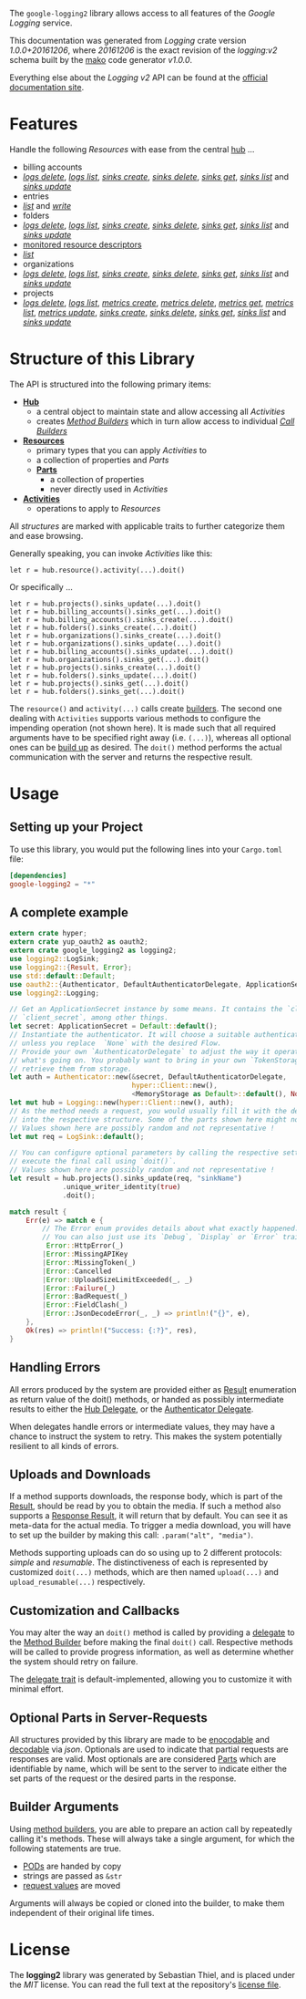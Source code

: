 <!---
DO NOT EDIT !
This file was generated automatically from 'src/mako/api/README.md.mako'
DO NOT EDIT !
-->
The `google-logging2` library allows access to all features of the *Google Logging* service.

This documentation was generated from *Logging* crate version *1.0.0+20161206*, where *20161206* is the exact revision of the *logging:v2* schema built by the [mako](http://www.makotemplates.org/) code generator *v1.0.0*.

Everything else about the *Logging* *v2* API can be found at the
[official documentation site](https://cloud.google.com/logging/docs/).
# Features

Handle the following *Resources* with ease from the central [hub](http://byron.github.io/google-apis-rs/google_logging2/struct.Logging.html) ... 

* billing accounts
 * [*logs delete*](http://byron.github.io/google-apis-rs/google_logging2/struct.BillingAccountLogDeleteCall.html), [*logs list*](http://byron.github.io/google-apis-rs/google_logging2/struct.BillingAccountLogListCall.html), [*sinks create*](http://byron.github.io/google-apis-rs/google_logging2/struct.BillingAccountSinkCreateCall.html), [*sinks delete*](http://byron.github.io/google-apis-rs/google_logging2/struct.BillingAccountSinkDeleteCall.html), [*sinks get*](http://byron.github.io/google-apis-rs/google_logging2/struct.BillingAccountSinkGetCall.html), [*sinks list*](http://byron.github.io/google-apis-rs/google_logging2/struct.BillingAccountSinkListCall.html) and [*sinks update*](http://byron.github.io/google-apis-rs/google_logging2/struct.BillingAccountSinkUpdateCall.html)
* entries
 * [*list*](http://byron.github.io/google-apis-rs/google_logging2/struct.EntryListCall.html) and [*write*](http://byron.github.io/google-apis-rs/google_logging2/struct.EntryWriteCall.html)
* folders
 * [*logs delete*](http://byron.github.io/google-apis-rs/google_logging2/struct.FolderLogDeleteCall.html), [*logs list*](http://byron.github.io/google-apis-rs/google_logging2/struct.FolderLogListCall.html), [*sinks create*](http://byron.github.io/google-apis-rs/google_logging2/struct.FolderSinkCreateCall.html), [*sinks delete*](http://byron.github.io/google-apis-rs/google_logging2/struct.FolderSinkDeleteCall.html), [*sinks get*](http://byron.github.io/google-apis-rs/google_logging2/struct.FolderSinkGetCall.html), [*sinks list*](http://byron.github.io/google-apis-rs/google_logging2/struct.FolderSinkListCall.html) and [*sinks update*](http://byron.github.io/google-apis-rs/google_logging2/struct.FolderSinkUpdateCall.html)
* [monitored resource descriptors](http://byron.github.io/google-apis-rs/google_logging2/struct.MonitoredResourceDescriptor.html)
 * [*list*](http://byron.github.io/google-apis-rs/google_logging2/struct.MonitoredResourceDescriptorListCall.html)
* organizations
 * [*logs delete*](http://byron.github.io/google-apis-rs/google_logging2/struct.OrganizationLogDeleteCall.html), [*logs list*](http://byron.github.io/google-apis-rs/google_logging2/struct.OrganizationLogListCall.html), [*sinks create*](http://byron.github.io/google-apis-rs/google_logging2/struct.OrganizationSinkCreateCall.html), [*sinks delete*](http://byron.github.io/google-apis-rs/google_logging2/struct.OrganizationSinkDeleteCall.html), [*sinks get*](http://byron.github.io/google-apis-rs/google_logging2/struct.OrganizationSinkGetCall.html), [*sinks list*](http://byron.github.io/google-apis-rs/google_logging2/struct.OrganizationSinkListCall.html) and [*sinks update*](http://byron.github.io/google-apis-rs/google_logging2/struct.OrganizationSinkUpdateCall.html)
* projects
 * [*logs delete*](http://byron.github.io/google-apis-rs/google_logging2/struct.ProjectLogDeleteCall.html), [*logs list*](http://byron.github.io/google-apis-rs/google_logging2/struct.ProjectLogListCall.html), [*metrics create*](http://byron.github.io/google-apis-rs/google_logging2/struct.ProjectMetricCreateCall.html), [*metrics delete*](http://byron.github.io/google-apis-rs/google_logging2/struct.ProjectMetricDeleteCall.html), [*metrics get*](http://byron.github.io/google-apis-rs/google_logging2/struct.ProjectMetricGetCall.html), [*metrics list*](http://byron.github.io/google-apis-rs/google_logging2/struct.ProjectMetricListCall.html), [*metrics update*](http://byron.github.io/google-apis-rs/google_logging2/struct.ProjectMetricUpdateCall.html), [*sinks create*](http://byron.github.io/google-apis-rs/google_logging2/struct.ProjectSinkCreateCall.html), [*sinks delete*](http://byron.github.io/google-apis-rs/google_logging2/struct.ProjectSinkDeleteCall.html), [*sinks get*](http://byron.github.io/google-apis-rs/google_logging2/struct.ProjectSinkGetCall.html), [*sinks list*](http://byron.github.io/google-apis-rs/google_logging2/struct.ProjectSinkListCall.html) and [*sinks update*](http://byron.github.io/google-apis-rs/google_logging2/struct.ProjectSinkUpdateCall.html)




# Structure of this Library

The API is structured into the following primary items:

* **[Hub](http://byron.github.io/google-apis-rs/google_logging2/struct.Logging.html)**
    * a central object to maintain state and allow accessing all *Activities*
    * creates [*Method Builders*](http://byron.github.io/google-apis-rs/google_logging2/trait.MethodsBuilder.html) which in turn
      allow access to individual [*Call Builders*](http://byron.github.io/google-apis-rs/google_logging2/trait.CallBuilder.html)
* **[Resources](http://byron.github.io/google-apis-rs/google_logging2/trait.Resource.html)**
    * primary types that you can apply *Activities* to
    * a collection of properties and *Parts*
    * **[Parts](http://byron.github.io/google-apis-rs/google_logging2/trait.Part.html)**
        * a collection of properties
        * never directly used in *Activities*
* **[Activities](http://byron.github.io/google-apis-rs/google_logging2/trait.CallBuilder.html)**
    * operations to apply to *Resources*

All *structures* are marked with applicable traits to further categorize them and ease browsing.

Generally speaking, you can invoke *Activities* like this:

```Rust,ignore
let r = hub.resource().activity(...).doit()
```

Or specifically ...

```ignore
let r = hub.projects().sinks_update(...).doit()
let r = hub.billing_accounts().sinks_get(...).doit()
let r = hub.billing_accounts().sinks_create(...).doit()
let r = hub.folders().sinks_create(...).doit()
let r = hub.organizations().sinks_create(...).doit()
let r = hub.organizations().sinks_update(...).doit()
let r = hub.billing_accounts().sinks_update(...).doit()
let r = hub.organizations().sinks_get(...).doit()
let r = hub.projects().sinks_create(...).doit()
let r = hub.folders().sinks_update(...).doit()
let r = hub.projects().sinks_get(...).doit()
let r = hub.folders().sinks_get(...).doit()
```

The `resource()` and `activity(...)` calls create [builders][builder-pattern]. The second one dealing with `Activities` 
supports various methods to configure the impending operation (not shown here). It is made such that all required arguments have to be 
specified right away (i.e. `(...)`), whereas all optional ones can be [build up][builder-pattern] as desired.
The `doit()` method performs the actual communication with the server and returns the respective result.

# Usage

## Setting up your Project

To use this library, you would put the following lines into your `Cargo.toml` file:

```toml
[dependencies]
google-logging2 = "*"
```

## A complete example

```Rust
extern crate hyper;
extern crate yup_oauth2 as oauth2;
extern crate google_logging2 as logging2;
use logging2::LogSink;
use logging2::{Result, Error};
use std::default::Default;
use oauth2::{Authenticator, DefaultAuthenticatorDelegate, ApplicationSecret, MemoryStorage};
use logging2::Logging;

// Get an ApplicationSecret instance by some means. It contains the `client_id` and 
// `client_secret`, among other things.
let secret: ApplicationSecret = Default::default();
// Instantiate the authenticator. It will choose a suitable authentication flow for you, 
// unless you replace  `None` with the desired Flow.
// Provide your own `AuthenticatorDelegate` to adjust the way it operates and get feedback about 
// what's going on. You probably want to bring in your own `TokenStorage` to persist tokens and
// retrieve them from storage.
let auth = Authenticator::new(&secret, DefaultAuthenticatorDelegate,
                              hyper::Client::new(),
                              <MemoryStorage as Default>::default(), None);
let mut hub = Logging::new(hyper::Client::new(), auth);
// As the method needs a request, you would usually fill it with the desired information
// into the respective structure. Some of the parts shown here might not be applicable !
// Values shown here are possibly random and not representative !
let mut req = LogSink::default();

// You can configure optional parameters by calling the respective setters at will, and
// execute the final call using `doit()`.
// Values shown here are possibly random and not representative !
let result = hub.projects().sinks_update(req, "sinkName")
             .unique_writer_identity(true)
             .doit();

match result {
    Err(e) => match e {
        // The Error enum provides details about what exactly happened.
        // You can also just use its `Debug`, `Display` or `Error` traits
         Error::HttpError(_)
        |Error::MissingAPIKey
        |Error::MissingToken(_)
        |Error::Cancelled
        |Error::UploadSizeLimitExceeded(_, _)
        |Error::Failure(_)
        |Error::BadRequest(_)
        |Error::FieldClash(_)
        |Error::JsonDecodeError(_, _) => println!("{}", e),
    },
    Ok(res) => println!("Success: {:?}", res),
}

```
## Handling Errors

All errors produced by the system are provided either as [Result](http://byron.github.io/google-apis-rs/google_logging2/enum.Result.html) enumeration as return value of 
the doit() methods, or handed as possibly intermediate results to either the 
[Hub Delegate](http://byron.github.io/google-apis-rs/google_logging2/trait.Delegate.html), or the [Authenticator Delegate](http://byron.github.io/google-apis-rs/google_logging2/../yup-oauth2/trait.AuthenticatorDelegate.html).

When delegates handle errors or intermediate values, they may have a chance to instruct the system to retry. This 
makes the system potentially resilient to all kinds of errors.

## Uploads and Downloads
If a method supports downloads, the response body, which is part of the [Result](http://byron.github.io/google-apis-rs/google_logging2/enum.Result.html), should be
read by you to obtain the media.
If such a method also supports a [Response Result](http://byron.github.io/google-apis-rs/google_logging2/trait.ResponseResult.html), it will return that by default.
You can see it as meta-data for the actual media. To trigger a media download, you will have to set up the builder by making
this call: `.param("alt", "media")`.

Methods supporting uploads can do so using up to 2 different protocols: 
*simple* and *resumable*. The distinctiveness of each is represented by customized 
`doit(...)` methods, which are then named `upload(...)` and `upload_resumable(...)` respectively.

## Customization and Callbacks

You may alter the way an `doit()` method is called by providing a [delegate](http://byron.github.io/google-apis-rs/google_logging2/trait.Delegate.html) to the 
[Method Builder](http://byron.github.io/google-apis-rs/google_logging2/trait.CallBuilder.html) before making the final `doit()` call. 
Respective methods will be called to provide progress information, as well as determine whether the system should 
retry on failure.

The [delegate trait](http://byron.github.io/google-apis-rs/google_logging2/trait.Delegate.html) is default-implemented, allowing you to customize it with minimal effort.

## Optional Parts in Server-Requests

All structures provided by this library are made to be [enocodable](http://byron.github.io/google-apis-rs/google_logging2/trait.RequestValue.html) and 
[decodable](http://byron.github.io/google-apis-rs/google_logging2/trait.ResponseResult.html) via *json*. Optionals are used to indicate that partial requests are responses 
are valid.
Most optionals are are considered [Parts](http://byron.github.io/google-apis-rs/google_logging2/trait.Part.html) which are identifiable by name, which will be sent to 
the server to indicate either the set parts of the request or the desired parts in the response.

## Builder Arguments

Using [method builders](http://byron.github.io/google-apis-rs/google_logging2/trait.CallBuilder.html), you are able to prepare an action call by repeatedly calling it's methods.
These will always take a single argument, for which the following statements are true.

* [PODs][wiki-pod] are handed by copy
* strings are passed as `&str`
* [request values](http://byron.github.io/google-apis-rs/google_logging2/trait.RequestValue.html) are moved

Arguments will always be copied or cloned into the builder, to make them independent of their original life times.

[wiki-pod]: http://en.wikipedia.org/wiki/Plain_old_data_structure
[builder-pattern]: http://en.wikipedia.org/wiki/Builder_pattern
[google-go-api]: https://github.com/google/google-api-go-client

# License
The **logging2** library was generated by Sebastian Thiel, and is placed 
under the *MIT* license.
You can read the full text at the repository's [license file][repo-license].

[repo-license]: https://github.com/Byron/google-apis-rsblob/master/LICENSE.md
